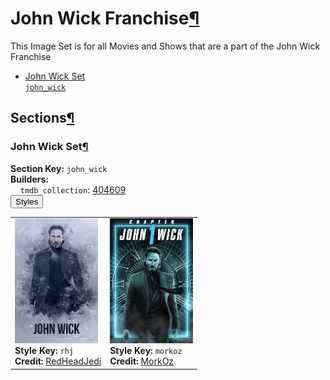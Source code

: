 <h1 id="john-wick-franchise">John Wick Franchise<a class="headerlink" href="#john-wick-franchise" title="Permalink to this heading">¶</a></h1>
This Image Set is for all Movies and Shows that are a part of the John Wick Franchise

<ul class="images-index-table">
  <li><a href="#john-wick-set"><div class="images-inline-link">John Wick Set<br><code>john_wick</code></div></a></li>
</ul>

<h2 id="sections">Sections<a class="headerlink" href="#sections" title="Permalink to this heading">¶</a></h2>
<h3 id="john-wick-set">John Wick Set<a class="headerlink" href="#john-wick-set" title="Permalink to this heading">¶</a></h3>
<strong>Section Key:</strong> <code>john_wick</code>
<br><strong>Builders:</strong>
<br>
&nbsp;&nbsp;&nbsp;&nbsp;<code>tmdb_collection</code>: <a href="https://www.themoviedb.org/collection/404609" target="_blank" rel="noopener noreferrer">404609</a><br>
</ul>
<button class="image-accordion">Styles</button>
<div class="image-panel">
  <table class="image-table">
    <tr>
      <td>
        <div>
          <a href="https://theposterdb.com/set/6002" target="_blank" rel="noopener noreferrer"><img src="https://raw.githubusercontent.com/meisnate12/PMM-Image-Sets/master/john_wick/styles/john_wick/rhj.jpg" height="200"/></a><br>
          <strong>Style Key:</strong> <code>rhj</code><br>
          <strong>Credit:</strong> <a href="https://theposterdb.com/set/6002" target="_blank" rel="noopener noreferrer">RedHeadJedi</a><br>
        </div>
      </td>
      <td>
        <div>
          <a href="https://theposterdb.com/set/146057" target="_blank" rel="noopener noreferrer"><img src="https://raw.githubusercontent.com/meisnate12/PMM-Image-Sets/master/john_wick/styles/john_wick/morkoz.jpg" height="200"/></a><br>
          <strong>Style Key:</strong> <code>morkoz</code><br>
          <strong>Credit:</strong> <a href="https://theposterdb.com/set/146057" target="_blank" rel="noopener noreferrer">MorkOz</a><br>
        </div>
      </td>
    </tr>
  </table>
</div>

